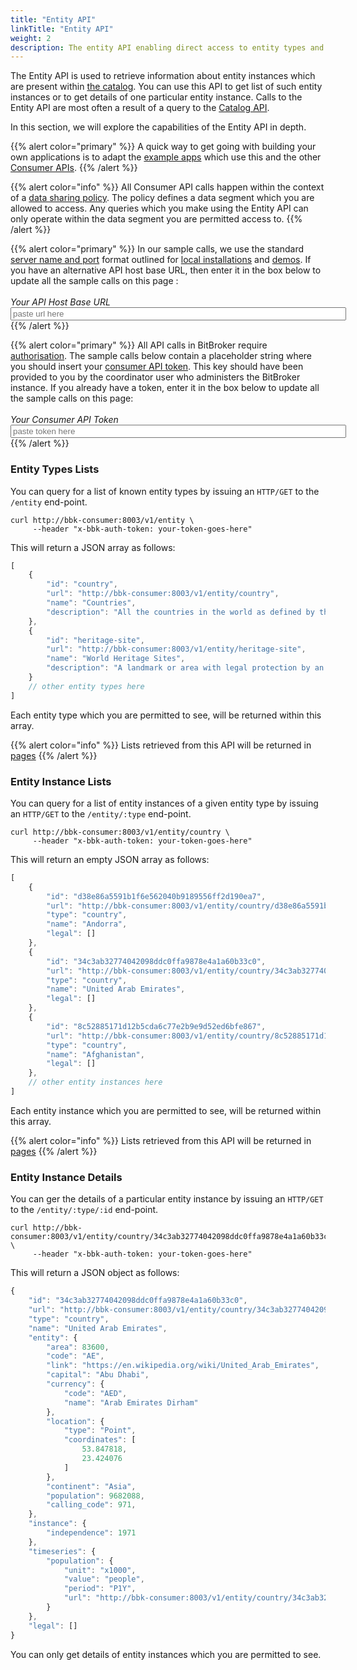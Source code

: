 ```yaml
---
title: "Entity API"
linkTitle: "Entity API"
weight: 2
description: The entity API enabling direct access to entity types and entity instances
---
```


The Entity API is used to retrieve information about entity instances which are present within [the catalog](/docs/concepts/catalog/). You can use this API to get list of such entity instances or to get details of one particular entity instance. Calls to the Entity API are most often a result of a query to the [Catalog API](/docs/consumer/catalog/).

In this section, we will explore the capabilities of the Entity API in depth.

{{% alert color="primary" %}}
A quick way to get going with building your own applications is to adapt the [example apps](/docs/examples/applications/) which use this and the other [Consumer APIs](/docs/consumer/).
{{% /alert %}}

{{% alert color="info" %}}
All Consumer API calls happen within the context of a [data sharing policy](/docs/concepts/policy/). The policy defines a data segment which you are allowed to access. Any queries which you make using the Entity API can only operate within the data segment you are permitted access to.
{{% /alert %}}

{{% alert color="primary" %}}
In our sample calls, we use the standard [server name and port](/docs/getting-started/install-local/#server-naming-and-ports) format outlined for [local installations](/docs/getting-started/install-local/) and [demos](/docs/getting-started/demo/). If you have an alternative API host base URL, then enter it in the box below to update all the sample calls on this page :<br/><br/>_Your API Host Base URL_<br/><input class="code-replace" data-item="http://bbk-consumer:8003" data-name="base url" type="text" size="64" placeholder="paste url here">
{{% /alert %}}

{{% alert color="primary" %}}
All API calls in BitBroker require [authorisation](/docs/api-conventions/authorisation/). The sample calls below contain a placeholder string where you should insert your [consumer API token](/docs/api-conventions/authorisation/#obtaining-a-consumer-key). This key should have been provided to you by the coordinator user who administers the BitBroker instance. If you already have a token, enter it in the box below to update all the sample calls on this page:<br/><br/>_Your Consumer API Token_<br/><input class="code-replace" data-item="your-token-goes-here" data-name="token" type="text" size="64" placeholder="paste token here">
{{% /alert %}}

### Entity Types Lists

You can query for a list of known entity types by issuing an `HTTP/GET` to the `/entity` end-point.

```shell
curl http://bbk-consumer:8003/v1/entity \
     --header "x-bbk-auth-token: your-token-goes-here"
```

This will return a JSON array as follows:

```js
[
    {
        "id": "country",
        "url": "http://bbk-consumer:8003/v1/entity/country",
        "name": "Countries",
        "description": "All the countries in the world as defined by the UN"
    },
    {
        "id": "heritage-site",
        "url": "http://bbk-consumer:8003/v1/entity/heritage-site",
        "name": "World Heritage Sites",
        "description": "A landmark or area with legal protection by an international convention administered by UNESCO"
    }
    // other entity types here
]
```

Each entity type which you are permitted to see, will be returned within this array.

{{% alert color="info" %}}
Lists retrieved from this API will be returned in [pages](/docs/consumer/#paging-lists)
{{% /alert %}}

### Entity Instance Lists

You can query for a list of entity instances of a given entity type by issuing an `HTTP/GET` to the `/entity/:type` end-point.

```shell
curl http://bbk-consumer:8003/v1/entity/country \
     --header "x-bbk-auth-token: your-token-goes-here"
```

This will return an empty JSON array as follows:

```js
[
    {
        "id": "d38e86a5591b1f6e562040b9189556ff2d190ea7",
        "url": "http://bbk-consumer:8003/v1/entity/country/d38e86a5591b1f6e562040b9189556ff2d190ea7",
        "type": "country",
        "name": "Andorra",
        "legal": []
    },
    {
        "id": "34c3ab32774042098ddc0ffa9878e4a1a60b33c0",
        "url": "http://bbk-consumer:8003/v1/entity/country/34c3ab32774042098ddc0ffa9878e4a1a60b33c0",
        "type": "country",
        "name": "United Arab Emirates",
        "legal": []
    },
    {
        "id": "8c52885171d12b5cda6c77e2b9e9d52ed6bfe867",
        "url": "http://bbk-consumer:8003/v1/entity/country/8c52885171d12b5cda6c77e2b9e9d52ed6bfe867",
        "type": "country",
        "name": "Afghanistan",
        "legal": []
    },
    // other entity instances here
]
```

Each entity instance which you are permitted to see, will be returned within this array.

{{% alert color="info" %}}
Lists retrieved from this API will be returned in [pages](/docs/consumer/#paging-lists)
{{% /alert %}}

### Entity Instance Details

You can ger the details of a particular entity instance by issuing an `HTTP/GET` to the `/entity/:type/:id` end-point.

```shell
curl http://bbk-consumer:8003/v1/entity/country/34c3ab32774042098ddc0ffa9878e4a1a60b33c0 \
     --header "x-bbk-auth-token: your-token-goes-here"
```

This will return a JSON object as follows:

```js
{
    "id": "34c3ab32774042098ddc0ffa9878e4a1a60b33c0",
    "url": "http://bbk-consumer:8003/v1/entity/country/34c3ab32774042098ddc0ffa9878e4a1a60b33c0",
    "type": "country",
    "name": "United Arab Emirates",
    "entity": {
        "area": 83600,
        "code": "AE",
        "link": "https://en.wikipedia.org/wiki/United_Arab_Emirates",
        "capital": "Abu Dhabi",
        "currency": {
            "code": "AED",
            "name": "Arab Emirates Dirham"
        },
        "location": {
            "type": "Point",
            "coordinates": [
                53.847818,
                23.424076
            ]
        },
        "continent": "Asia",
        "population": 9682088,
        "calling_code": 971,
    },
    "instance": {
        "independence": 1971
    },
    "timeseries": {
        "population": {
            "unit": "x1000",
            "value": "people",
            "period": "P1Y",
            "url": "http://bbk-consumer:8003/v1/entity/country/34c3ab32774042098ddc0ffa9878e4a1a60b33c0/timeseries/population"
        }
    },
    "legal": []
}
```

You can only get details of entity instances which you are permitted to see.
